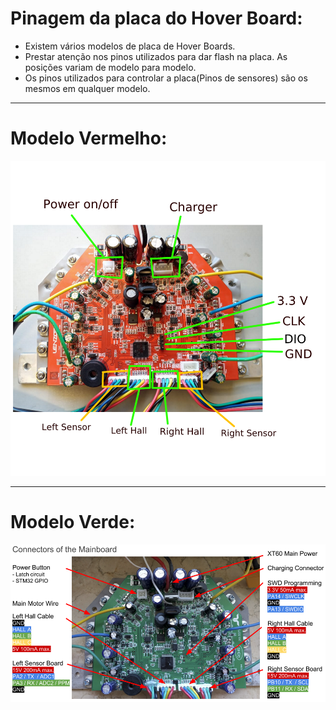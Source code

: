 # Pinagem da placa do Hover Board:

   * Existem vários modelos de placa de Hover Boards.
   * Prestar atenção nos pinos utilizados para dar flash na placa. As posições variam de modelo para modelo.
   * Os pinos utilizados para controlar a placa(Pinos de sensores) são os mesmos em qualquer modelo.

---

# Modelo Vermelho:

![mainBoard1](https://github.com/CaioslppUO/Agrobot-3.0/blob/hover-stable/img/boardCircuit/MainBoardCircuit1.png)

---

# Modelo Verde:

![mainBoard2](https://github.com/CaioslppUO/Agrobot-3.0/blob/hover-stable/img/boardCircuit/MainBoardCircuit2.png)

